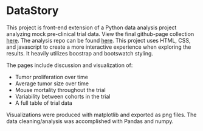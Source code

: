 # DataStory

This project is front-end extension of a Python data analysis project analyzing mock pre-clinical trial data.   View the final github-page collection [here](https://bman511.github.io/DataStory/).  The analysis repo can be found [here](https://github.com/bman511/Pymaceuticals/blob/master/README.md).  This project uses HTML, CSS, and javascript to create a more interactive experience when exploring the results.  It heavily utilizes boostrap and bootswatch styling. 

The pages include discussion and visualization of:

- Tumor proliferation over time
- Average tumor size over time
- Mouse mortality throughout the trial
- Variability between cohorts in the trial
- A full table of trial data

Visualizations were produced with matplotlib and exported as png files.  The data cleaning/analysis was accomplished with Pandas and numpy. 
